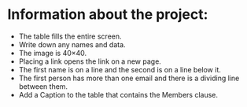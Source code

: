 # Information about the project:
- The table fills the entire screen.
- Write down any names and data.
- The image is 40×40.
- Placing a link opens the link on a new page.
- The first name is on a line and the second is on a line below it.
- The first person has more than one email and there is a dividing line between them.
- Add a Caption to the table that contains the Members clause.
